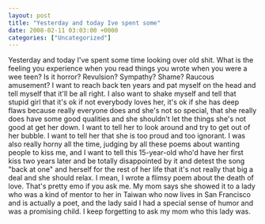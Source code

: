 ```yaml
---
layout: post
title: "Yesterday and today Ive spent some"
date: 2008-02-11 03:03:00 +0000
categories: ["Uncategorized"]
---
```


Yesterday and today I've spent some time looking over old shit. What is the feeling you experience when you read things you wrote when you were a wee teen? Is it horror? Revulsion? Sympathy? Shame? Raucous amusement? I want to reach back ten years and pat myself on the head and tell myself that it'll be all right. I also want to shake myself and tell that stupid girl that it's ok if not everybody loves her, it's ok if she has deep flaws because really everyone does and she's not so special, that she really does have some good qualities and she shouldn't let the things she's not good at get her down. I want to tell her to look around and try to get out of her bubble. I want to tell her that she is too proud and too ignorant. I was also really horny all the time, judging by all these poems about wanting people to kiss me, and I want to tell this 15-year-old who'd have her first kiss two years later and be totally disappointed by it and detest the song "back at one" and herself for the rest of her life that it's not really that big a deal and she should relax. I mean, I wrote a flimsy poem about the death of love. That's pretty emo if you ask me. My mom says she showed it to a lady who was a kind of mentor to her in Taiwan who now lives in San Francisco and is actually a poet, and the lady said I had a special sense of humor and was a promising child. I keep forgetting to ask my mom who this lady was.